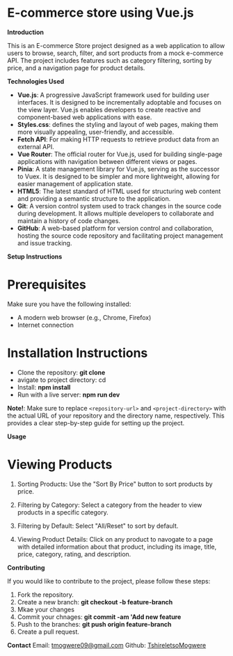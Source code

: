 # E-commerce store using Vue.js

**Introduction**

This is an E-commerce Store project designed as a web application to allow users to browse, search, filter, and sort products from a mock e-commerce API. The project includes features such as category filtering, sorting by price, and a navigation page for product details.

**Technologies Used**

- **Vue.js**: A progressive JavaScript framework used for building user interfaces. It is designed to be incrementally adoptable and focuses on the view layer. Vue.js enables developers to create reactive and component-based web applications with ease.
- **Styles.css**: defines the styling and layout of web pages, making them more visually appealing, user-friendly, and accessible.
- **Fetch API**: For making HTTP requests to retrieve product data from an external API.
- **Vue Router**: The official router for Vue.js, used for building single-page applications with navigation between different views or pages.
- **Pinia**: A state management library for Vue.js, serving as the successor to Vuex. It is designed to be simpler and more lightweight, allowing for easier management of application state.
- **HTML5**: The latest standard of HTML used for structuring web content and providing a semantic structure to the application.
- **Git**: A version control system used to track changes in the source code during development. It allows multiple developers to collaborate and maintain a history of code changes.
- **GitHub**: A web-based platform for version control and collaboration, hosting the source code repository and facilitating project management and issue tracking.

**Setup Instructions**

# Prerequisites

Make sure you have the following installed:

- A modern web browser (e.g., Chrome, Firefox)
- Internet connection

# Installation Instructions

- Clone the repository: **git clone <repository-url>**
- avigate to project directory: cd <project-directory>
- Install: **npm install**
- Run with a live server: **npm run dev**

**Note!**:
Make sure to replace `<repository-url>` and `<project-directory>` with the actual URL of your repository and the directory name, respectively. This provides a clear step-by-step guide for setting up the project.

**Usage**

# Viewing Products

1. Sorting Products: Use the "Sort By Price" button to sort products by price.

2. Filtering by Category: Select a category from the header to view products in a specific category.

3. Filtering by Default: Select "All/Reset" to sort by default.

4. Viewing Product Details: Click on any product to navogate to a page with detailed information about that product, including its image, title, price, category, rating, and description.

**Contributing**

If you would like to contribute to the project, please follow these steps:

1. Fork the repository.
2. Create a new branch: **git checkout -b feature-branch**
3. Mkae your changes
4. Commit your chnages: **git commit -am 'Add new feature**
5. Push to the branches: **git push origin feature-branch**
6. Create a pull request.

**Contact**
Email: [tmogwere09@gmail.com](mailto:tmogwere09@gmail.com)
Github: [TshireletsoMogwere](https://github.com/TshireletsoMogwere)
